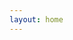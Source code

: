 ```yaml
---
layout: home
---
```


<script>
  // Проверяем, если текущий путь — корневой (/)
  if (window.location.pathname === '/') {
    // Перенаправляем на английскую версию (/en/)
    window.location.href = '/en/';
  }
</script>

